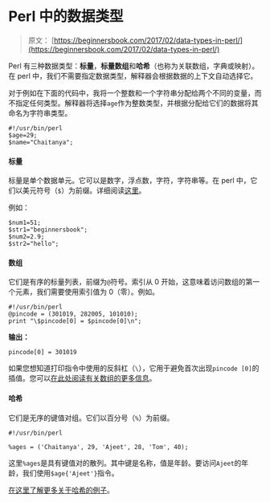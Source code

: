 # Perl 中的数据类型

> 原文： [https://beginnersbook.com/2017/02/data-types-in-perl/](https://beginnersbook.com/2017/02/data-types-in-perl/)

Perl 有三种数据类型：**标量**，**标量数组**和**哈希**（也称为关联数组，字典或映射）。在 perl 中，我们不需要指定数据类型，解释器会根据数据的上下文自动选择它。

对于例如在下面的代码中，我将一个整数和一个字符串分配给两个不同的变量，而不指定任何类型。解释器将选择`age`作为整数类型，并根据分配给它们的数据将其命名为字符串类型。

```
#!/usr/bin/perl
$age=29;
$name="Chaitanya";
```

#### 标量

标量是单个数据单元。它可以是数字，浮点数，字符，字符串等。在 perl 中，它们以美元符号（`$`）为前缀。详细阅读[这里](https://beginnersbook.com/2017/05/scalars-in-perl/)。

例如：

```
$num1=51; 
$str1="beginnersbook"; 
$num2=2.9;
$str2="hello";
```

#### 数组

它们是有序的标量列表，前缀为`@`符号。索引从 0 开始，这意味着访问数组的第一个元素，我们需要使用索引值为 0（零）。例如。

```
#!/usr/bin/perl
@pincode = (301019, 282005, 101010);
print "\$pincode[0] = $pincode[0]\n";
```

**输出：**

```
pincode[0] = 301019
```

如果您想知道打印指令中使用的反斜杠（`\`），它用于避免首次出现`pincode [0]`的插值。您可以[在此处阅读有关数组的更多信息](https://beginnersbook.com/2017/05/perl-lists-and-arrays/)。

#### 哈希

它们是无序的键值对组。它们以百分号（`%`）为前缀。

```
#!/usr/bin/perl

%ages = ('Chaitanya', 29, 'Ajeet', 28, 'Tom', 40);
```

这里`%ages`是具有键值对的散列。其中键是名称，值是年龄。要访问`Ajeet`的年龄，我们使用`$age{'Ajeet'}`指令。

[在这里了解更多关于哈希的例子](https://beginnersbook.com/2017/05/hashes-in-perl/)。
